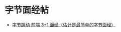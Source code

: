 # 字节面经帖

- [字节跳动 前端 3+1 面经（估计是最简单的字节面经）](https://www.nowcoder.com/discuss/487087?channel=1009&source_id=home_feed)